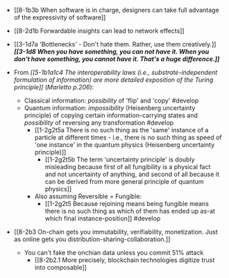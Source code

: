 - [[8-1b3b When software is in charge, designers can take full advantage of the expressivity of software]]

- [[8-2d1b Forwardable insights can lead to network effects]]

- [[3-1d7a 'Bottlenecks' - Don't hate them. Rather, use them creatively.]]
***[[3-1d8 When you have something, you can not have it. When you don't have something, you cannot have it. That's a huge difference.]]***
- From *[[5-1b1a1c4 The interoperability laws (i.e., substrate-independent formulation of information) are more detailed exposition of the Turing principle]]*	(*Marletto p.206*): 
	- Classical information: *possibility* of 'flip' and 'copy' #develop 
	- Quantum information: *impossibility* (Heisenberg uncertainty principle) of copying certain information-carrying states and *possibility* of reversing any transformation #develop 
		- [[1-2g2t5a There is no such thing as the 'same' instance of a particle at different times - i.e., there is no such thing as speed of 'one instance' in the quantum physics (Heisenberg uncertainty principle)]]
			- [[1-2g2t5b The term 'uncertainty principle' is doubly misleading because first of all fungibility is a physical fact and not uncertainty of anything, and second of all because it can be derived from more general principle of quantum physics]]
		- Also assuming Reversible = Fungible:
			- [[1-2g2t5 Because rejoining means being fungible means there is no such thing as which of them has ended up as-at which final instance-position]] #develop 
- [[8-2b3 On-chain gets you immutability, verifiability, monetization. Just as online gets you distribution-sharing-collaboration.]]
	- You can't fake the onchian data unless you commit 51% attack
		- [[8-2b2.1 More precisely, blockchain technologies digitize trust into composable]]
